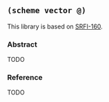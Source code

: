 ## `(scheme vector @)`

This library is based on [SRFI-160](https://srfi.schemers.org/srfi-160/).

### Abstract

TODO

### Reference

TODO
